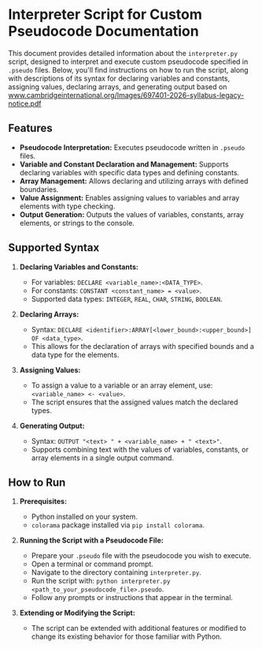 
# Interpreter Script for Custom Pseudocode Documentation

This document provides detailed information about the `interpreter.py` script, designed to interpret and execute custom pseudocode specified in `.pseudo` files. Below, you'll find instructions on how to run the script, along with descriptions of its syntax for declaring variables and constants, assigning values, declaring arrays, and generating output based on www.cambridgeinternational.org/Images/697401-2026-syllabus-legacy-notice.pdf

## Features

- **Pseudocode Interpretation:** Executes pseudocode written in `.pseudo` files.
- **Variable and Constant Declaration and Management:** Supports declaring variables with specific data types and defining constants.
- **Array Management:** Allows declaring and utilizing arrays with defined boundaries.
- **Value Assignment:** Enables assigning values to variables and array elements with type checking.
- **Output Generation:** Outputs the values of variables, constants, array elements, or strings to the console.

## Supported Syntax

1. **Declaring Variables and Constants:**
   - For variables: `DECLARE <variable_name>:<DATA_TYPE>`.
   - For constants: `CONSTANT <constant_name> = <value>`.
   - Supported data types: `INTEGER`, `REAL`, `CHAR`, `STRING`, `BOOLEAN`.

2. **Declaring Arrays:**
   - Syntax: `DECLARE <identifier>:ARRAY[<lower_bound>:<upper_bound>] OF <data_type>`.
   - This allows for the declaration of arrays with specified bounds and a data type for the elements.

3. **Assigning Values:**
   - To assign a value to a variable or an array element, use: `<variable_name> <- <value>`.
   - The script ensures that the assigned values match the declared types.

4. **Generating Output:**
   - Syntax: `OUTPUT "<text> " + <variable_name> + " <text>"`.
   - Supports combining text with the values of variables, constants, or array elements in a single output command.

## How to Run

1. **Prerequisites:**
   - Python installed on your system.
   - `colorama` package installed via `pip install colorama`.

2. **Running the Script with a Pseudocode File:**
   - Prepare your `.pseudo` file with the pseudocode you wish to execute.
   - Open a terminal or command prompt.
   - Navigate to the directory containing `interpreter.py`.
   - Run the script with: `python interpreter.py <path_to_your_pseudocode_file>.pseudo`.
   - Follow any prompts or instructions that appear in the terminal.

3. **Extending or Modifying the Script:**
   - The script can be extended with additional features or modified to change its existing behavior for those familiar with Python.
